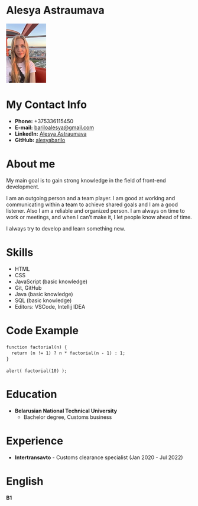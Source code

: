 # **Alesya Astraumava**
![my photo](./photo_2023-04-27_10-02-36.jpg)
# My Contact Info
- **Phone:** +375336115450
- **E-mail:** bariloalesya@gmail.com
- **LinkedIn:** [Alesya Astraumava](https://www.linkedin.com/in/%D0%B0%D0%BB%D0%B5%D1%81%D1%8F-%D0%BE%D1%81%D1%82%D1%80%D0%BE%D1%83%D0%BC%D0%BE%D0%B2%D0%B0-331381254/)
- **GitHub:** [alesyabarilo](https://github.com/alesyabarilo)

# About me
My main goal is to gain strong knowledge in the field of front-end development. 

I am an outgoing person and a team player. I am good at working and communicating within a team to achieve shared goals and I am a good listener. Also I am a reliable and organized person. I am always on time to work or meetings, and when I can’t make it, I let people know ahead of time. 

I always try to develop and learn something new.
# Skills
- HTML
- CSS
- JavaScript (basic knowledge)
- Git, GitHub
- Java (basic knowledge)
- SQL (basic knowledge)
- Editors: VSCode, Intellij IDEA

# Code Example

```
function factorial(n) {
  return (n != 1) ? n * factorial(n - 1) : 1;
}

alert( factorial(10) );
```

# Education
- **Belarusian National Technical University**
  - Bachelor degree, Customs business

# Experience
- **Intertransavto** - Customs clearance specialist (Jan 2020 - Jul 2022)

# English
**B1**